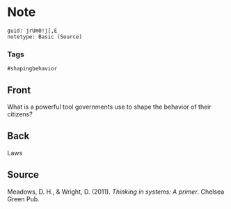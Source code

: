 # Note
```
guid: jrUm0!j[,E
notetype: Basic (Source)
```

### Tags
```
#shapingbehavior
```

## Front
What is a powerful tool governments use to shape the behavior of their citizens?

## Back
Laws

## Source

<div><div>
<div>Meadows, D. H., & Wright, D. (2011). <i>Thinking in systems: A primer</i>. Chelsea Green Pub.</div>
</div></div>

